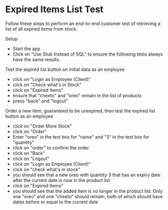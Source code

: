 # Expired Items List Test

Follow these steps to perform an end-to-end customer test of 
retrieving a list of all expired items from stock. 

Setup
- Start the app
- Click on "Use Stub Instead of SQL" to ensure the following tests always have the same results.

Test the expired list button on initial data as an employee 
- click on "Login as Employee (Client)"
- click on "Check what's in Stock" 
- click on "Expired Items"
- ensure that "cheeto" and "oreo" remain in the list of products
- press "back" and "logout"


Order a new item, guaranteed to be unexpired, then test the expired list
button as an employee
- click on "Order More Stock"
- click on "Order"
- Enter "oreo" in the text box for "name" and "3" in the text box for "quantity"
- click on "order" to confirm the order
- click on "Back"
- click on "Logout"
- click on "Login as Employee (Client)"
- click on "check what's in stock"
- you should see that a new oreo with quantity 3 that has an expiry date after the current date is now in the product list
- click on "Expired Items"
- you should see that the added item is no longer in the product list. Only one "oreo" and one "cheeto" should remain, both of which should have dates before or equal to the current date
